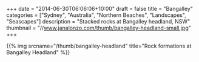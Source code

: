 +++
date = "2014-06-30T06:06:06+10:00"
draft = false
title = "Bangalley"
categories = ["Sydney", "Australia", "Northern Beaches", "Landscapes", "Seascapes"]
description = "Stacked rocks at Bangalley headland, NSW"
thumbnail = "//www.janalonzo.com/thumb/bangalley-headland-small.jpg"
+++

{{% img srcname="/thumb/bangalley-headland" title="Rock formations at Bangalley Headland" %}}
